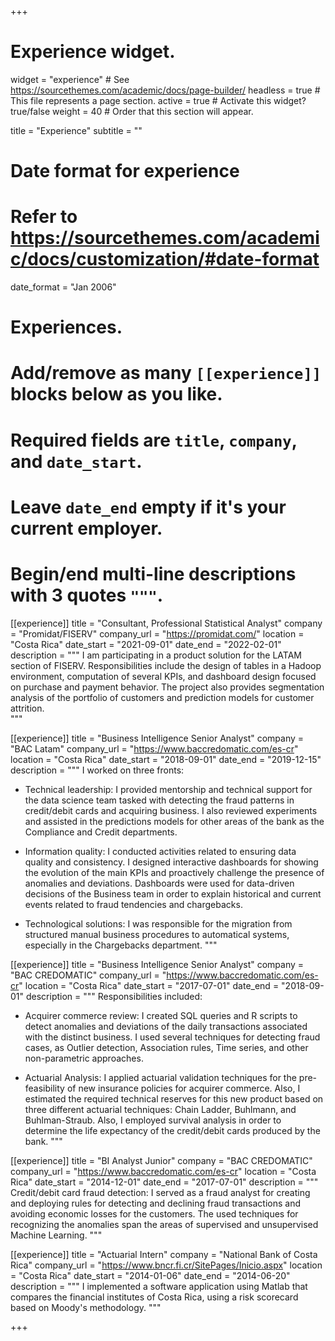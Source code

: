 +++
# Experience widget.
widget = "experience"  # See https://sourcethemes.com/academic/docs/page-builder/
headless = true  # This file represents a page section.
active = true  # Activate this widget? true/false
weight = 40  # Order that this section will appear.

title = "Experience"
subtitle = ""

# Date format for experience
#   Refer to https://sourcethemes.com/academic/docs/customization/#date-format
date_format = "Jan 2006"

# Experiences.
#   Add/remove as many `[[experience]]` blocks below as you like.
#   Required fields are `title`, `company`, and `date_start`.
#   Leave `date_end` empty if it's your current employer.
#   Begin/end multi-line descriptions with 3 quotes `"""`.
[[experience]]
  title = "Consultant, Professional Statistical Analyst"
  company = "Promidat/FISERV"
  company_url = "https://promidat.com/"
  location = "Costa Rica"
  date_start = "2021-09-01"
  date_end = "2022-02-01"
  description = """
  I am participating in a product solution for the LATAM section of FISERV. Responsibilities include the design of tables in a Hadoop environment, computation of several KPIs, and dashboard design focused on purchase and payment behavior. The project also provides segmentation analysis of the portfolio of customers and prediction models for customer attrition.  
  """

[[experience]]
  title = "Business Intelligence Senior Analyst"
  company = "BAC Latam"
  company_url = "https://www.baccredomatic.com/es-cr"
  location = "Costa Rica"
  date_start = "2018-09-01"
  date_end = "2019-12-15"
  description = """
  I worked on three fronts:

  * Technical leadership: I provided mentorship and technical support for the data science team tasked with detecting the fraud patterns in credit/debit cards and acquiring business. I also reviewed experiments and assisted in the predictions models for other areas of the bank as the Compliance and Credit departments.

  * Information quality: I conducted activities related to ensuring data quality and consistency. I designed interactive dashboards for showing the evolution of the main KPIs and proactively challenge the presence of anomalies and deviations. Dashboards were used for data-driven decisions of the Business team in order to explain historical and current events related to fraud tendencies and chargebacks.

  * Technological solutions: I was responsible for the migration from structured manual business procedures to automatical systems, especially in the Chargebacks department.
  """



[[experience]]
  title = "Business Intelligence Senior Analyst"
  company = "BAC CREDOMATIC"
  company_url = "https://www.baccredomatic.com/es-cr"
  location = "Costa Rica"
  date_start = "2017-07-01"
  date_end = "2018-09-01"
  description = """
  Responsibilities included:

  * Acquirer commerce review: I created SQL queries and R scripts to detect anomalies and deviations of the daily transactions associated with the distinct business. I used several techniques for detecting fraud cases, as Outlier detection, Association rules, Time series, and other non-parametric approaches.

  * Actuarial Analysis: I applied actuarial validation techniques for the pre-feasibility of new insurance policies for acquirer commerce. Also, I estimated the required technical reserves for this new product based on three different actuarial techniques: Chain Ladder, Buhlmann, and Buhlman-Straub. Also, I employed survival analysis in order to determine the life expectancy of the credit/debit cards produced by the bank.
  """

[[experience]]
  title = "BI Analyst Junior"
  company = "BAC CREDOMATIC"
  company_url = "https://www.baccredomatic.com/es-cr"
  location = "Costa Rica"
  date_start = "2014-12-01"
  date_end = "2017-07-01"
  description = """ Credit/debit card fraud detection: I served as a fraud analyst for creating and deploying rules for detecting and declining fraud transactions and avoiding economic losses for the customers. The used techniques for recognizing the anomalies span the areas of supervised and unsupervised Machine Learning.
  """

  [[experience]]
    title = "Actuarial Intern"
    company = "National Bank of Costa Rica"
    company_url = "https://www.bncr.fi.cr/SitePages/Inicio.aspx"
    location = "Costa Rica"
    date_start = "2014-01-06"
    date_end = "2014-06-20"
    description = """ I implemented a software application using Matlab that compares the financial institutes of Costa Rica, using a risk scorecard based on Moody's methodology.
    """


+++
